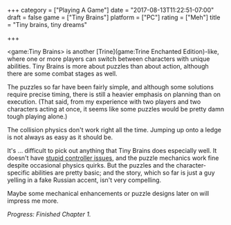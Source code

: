 +++
category = ["Playing A Game"]
date = "2017-08-13T11:22:51-07:00"
draft = false
game = ["Tiny Brains"]
platform = ["PC"]
rating = ["Meh"]
title = "Tiny brains, tiny dreams"

+++

<game:Tiny Brains> is another [Trine](game:Trine Enchanted Edition)-like, where one or more players can switch between characters with unique abilities.  Tiny Brains is more about puzzles than about action, although there are some combat stages as well.

The puzzles so far have been fairly simple, and although some solutions require precise timing, there is still a heavier emphasis on planning than on execution.  (That said, from my experience with two players and two characters acting at once, it seems like some puzzles would be pretty damn tough playing alone.)

The collision physics don't work right all the time.  Jumping up onto a ledge is not always as easy as it should be.

It's ... difficult to pick out anything that Tiny Brains does especially well.  It doesn't have [stupid controller issues](game:Shiftlings), and the puzzle mechanics work fine despite occasional physics quirks.  But the puzzles and the character-specific abilities are pretty basic; and the story, which so far is just a guy yelling in a fake Russian accent, isn't very compelling.

Maybe some mechanical enhancements or puzzle designs later on will impress me more.

<i>Progress: Finished Chapter 1.</i>
